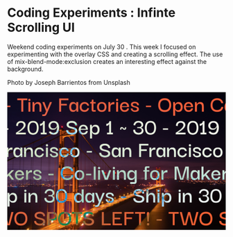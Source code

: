 # Coding Experiments : Infinte Scrolling UI

Weekend coding experiments on July 30 . 
This week I focused on experimenting with the overlay CSS and creating a scrolling effect.
The use of mix-blend-mode:exclusion creates an interesting effect against the background.


Photo by Joseph Barrientos from Unsplash

![alt text](https://raw.githubusercontent.com/kihapper/scrolling_UI/master/thumbnail_call.png)


